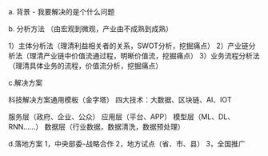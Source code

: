 
a. 背景 - 我要解决的是个什么问题

b. 分析方法 （由宏观到微观，产业由不成熟到成熟）

 1）主体分析法（理清利益相关者的关系，SWOT分析，挖掘痛点）
 2）产业链分析法（理清产业链中价值流通过程，明晰价值流，挖掘痛点）
 3）业务流程分析法（理清具体业务的流程，价值流分析，挖掘痛点）
 
 c.解决方案
 
 科技解决方案通用模板（金字塔）
 四大技术：大数据、区块链、AI、IOT
 
 服务层（政府、企业、公众）
 应用层（平台、APP）
 模型层（ML、DL、RNN……）
 数据层（行业数据，数据清洗，数据预处理） 

d.落地方案
1，中央部委-战略合作
2，地方试点（省、市、县）
3，全国推广
<!--stackedit_data:
eyJoaXN0b3J5IjpbMTEwNzU3ODc0XX0=
-->